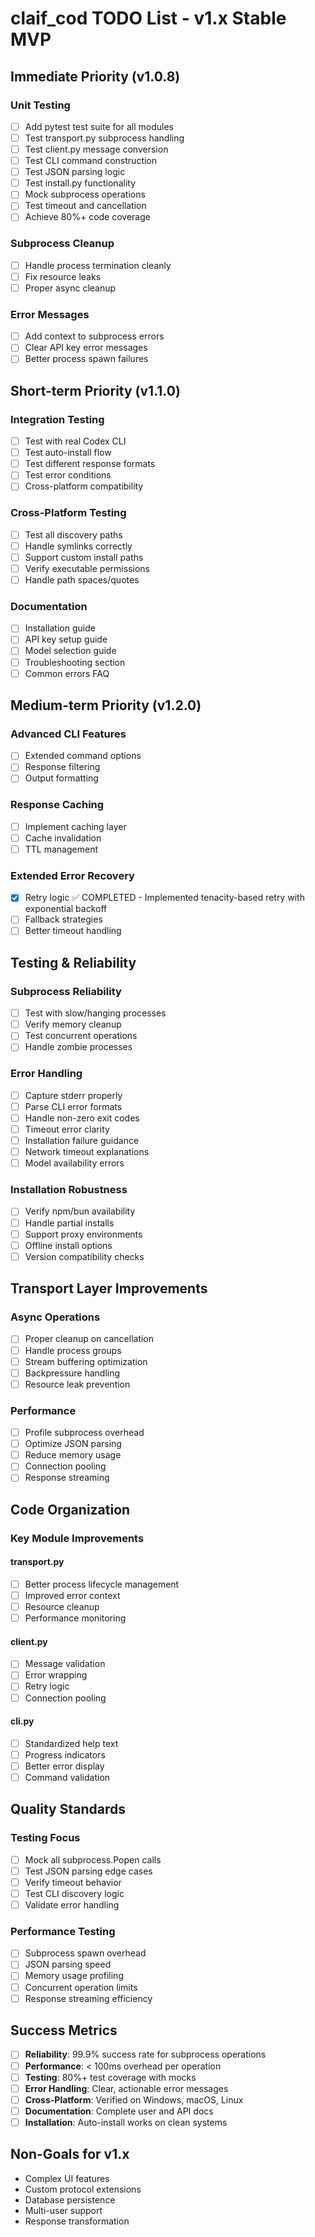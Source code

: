 # claif_cod TODO List - v1.x Stable MVP

## Immediate Priority (v1.0.8)

### Unit Testing
- [ ] Add pytest test suite for all modules
- [ ] Test transport.py subprocess handling
- [ ] Test client.py message conversion
- [ ] Test CLI command construction
- [ ] Test JSON parsing logic
- [ ] Test install.py functionality
- [ ] Mock subprocess operations
- [ ] Test timeout and cancellation
- [ ] Achieve 80%+ code coverage

### Subprocess Cleanup
- [ ] Handle process termination cleanly
- [ ] Fix resource leaks
- [ ] Proper async cleanup

### Error Messages
- [ ] Add context to subprocess errors
- [ ] Clear API key error messages
- [ ] Better process spawn failures

## Short-term Priority (v1.1.0)

### Integration Testing
- [ ] Test with real Codex CLI
- [ ] Test auto-install flow
- [ ] Test different response formats
- [ ] Test error conditions
- [ ] Cross-platform compatibility

### Cross-Platform Testing
- [ ] Test all discovery paths
- [ ] Handle symlinks correctly
- [ ] Support custom install paths
- [ ] Verify executable permissions
- [ ] Handle path spaces/quotes

### Documentation
- [ ] Installation guide
- [ ] API key setup guide
- [ ] Model selection guide
- [ ] Troubleshooting section
- [ ] Common errors FAQ

## Medium-term Priority (v1.2.0)

### Advanced CLI Features
- [ ] Extended command options
- [ ] Response filtering
- [ ] Output formatting

### Response Caching
- [ ] Implement caching layer
- [ ] Cache invalidation
- [ ] TTL management

### Extended Error Recovery
- [x] Retry logic ✅ COMPLETED - Implemented tenacity-based retry with exponential backoff
- [ ] Fallback strategies
- [ ] Better timeout handling

## Testing & Reliability

### Subprocess Reliability
- [ ] Test with slow/hanging processes
- [ ] Verify memory cleanup
- [ ] Test concurrent operations
- [ ] Handle zombie processes

### Error Handling
- [ ] Capture stderr properly
- [ ] Parse CLI error formats
- [ ] Handle non-zero exit codes
- [ ] Timeout error clarity
- [ ] Installation failure guidance
- [ ] Network timeout explanations
- [ ] Model availability errors

### Installation Robustness
- [ ] Verify npm/bun availability
- [ ] Handle partial installs
- [ ] Support proxy environments
- [ ] Offline install options
- [ ] Version compatibility checks

## Transport Layer Improvements

### Async Operations
- [ ] Proper cleanup on cancellation
- [ ] Handle process groups
- [ ] Stream buffering optimization
- [ ] Backpressure handling
- [ ] Resource leak prevention

### Performance
- [ ] Profile subprocess overhead
- [ ] Optimize JSON parsing
- [ ] Reduce memory usage
- [ ] Connection pooling
- [ ] Response streaming

## Code Organization

### Key Module Improvements

#### transport.py
- [ ] Better process lifecycle management
- [ ] Improved error context
- [ ] Resource cleanup
- [ ] Performance monitoring

#### client.py
- [ ] Message validation
- [ ] Error wrapping
- [ ] Retry logic
- [ ] Connection pooling

#### cli.py
- [ ] Standardized help text
- [ ] Progress indicators
- [ ] Better error display
- [ ] Command validation

## Quality Standards

### Testing Focus
- [ ] Mock all subprocess.Popen calls
- [ ] Test JSON parsing edge cases
- [ ] Verify timeout behavior
- [ ] Test CLI discovery logic
- [ ] Validate error handling

### Performance Testing
- [ ] Subprocess spawn overhead
- [ ] JSON parsing speed
- [ ] Memory usage profiling
- [ ] Concurrent operation limits
- [ ] Response streaming efficiency

## Success Metrics

- [ ] **Reliability**: 99.9% success rate for subprocess operations
- [ ] **Performance**: < 100ms overhead per operation
- [ ] **Testing**: 80%+ test coverage with mocks
- [ ] **Error Handling**: Clear, actionable error messages
- [ ] **Cross-Platform**: Verified on Windows, macOS, Linux
- [ ] **Documentation**: Complete user and API docs
- [ ] **Installation**: Auto-install works on clean systems

## Non-Goals for v1.x

- Complex UI features
- Custom protocol extensions
- Database persistence
- Multi-user support
- Response transformation
